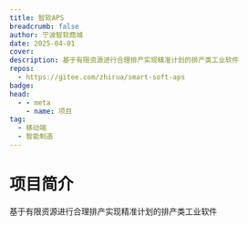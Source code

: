 ```yaml
---
title: 智软APS
breadcrumb: false
author: 宁波智软商城
date: 2025-04-01
cover: 
description: 基于有限资源进行合理排产实现精准计划的排产类工业软件
repos:
  - https://gitee.com/zhirua/smart-soft-aps
badge: 
head:
  - - meta
    - name: 项目
tag:
  - 移动端
  - 智能制造
---
```




# 项目简介
基于有限资源进行合理排产实现精准计划的排产类工业软件
